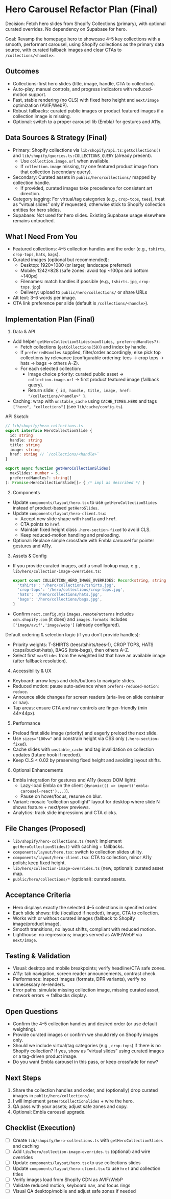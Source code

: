 # Hero Carousel Refactor Plan (Final)

Decision: Fetch hero slides from Shopify Collections (primary), with optional curated overrides. No dependency on Supabase for hero.

Goal: Revamp the homepage hero to showcase 4–5 key collections with a smooth, performant carousel, using Shopify collections as the primary data source, with curated fallback images and clear CTAs to `/collections/<handle>`.

## Outcomes

- Collections-first hero slides (title, image, handle, CTA to collection).
- Auto-play, manual controls, and progress indicators with reduced-motion support.
- Fast, stable rendering (no CLS) with fixed hero height and `next/image` optimization (AVIF/WebP).
- Robust fallbacks: curated public images or product featured images if a collection image is missing.
- Optional: switch to a proper carousel lib (Embla) for gestures and A11y.

## Data Sources & Strategy (Final)

- Primary: Shopify collections via `lib/shopify/api.ts:getCollections()` and `lib/shopify/queries.ts:COLLECTIONS_QUERY` (already present).
  - Use `collection.image.url` when available.
  - If `collection.image` missing, try one featured product image from that collection (secondary query).
- Secondary: Curated assets in `public/hero/collections/` mapped by collection handle.
  - If provided, curated images take precedence for consistent art direction.
- Category tagging: For virtual/tag categories (e.g., `crop-tops`, `tees`), treat as “virtual slides” only if requested; otherwise stick to Shopify collection entities for hero slides.
 - Supabase: Not used for hero slides. Existing Supabase usage elsewhere remains untouched.

## What I Need From You

- Featured collections: 4–5 collection handles and the order (e.g., `tshirts`, `crop-tops`, `hats`, `bags`).
- Curated images (optional but recommended):
  - Desktop: 1920×1080 (or larger, landscape preferred)
  - Mobile: 1242×828 (safe zones: avoid top ~100px and bottom ~140px)
  - Filenames: match handles if possible (e.g., `tshirts.jpg`, `crop-tops.jpg`)
  - Delivery: upload to `public/hero/collections/` or share URLs
- Alt text: 3–6 words per image.
- CTA link preference per slide (default is `/collections/<handle>`).

## Implementation Plan (Final)

1) Data & API
- Add helper `getHeroCollectionSlides(maxSlides, preferredHandles?)`:
  - Fetch collections (`getCollections(50)`) and index by handle.
  - If `preferredHandles` supplied, filter/order accordingly; else pick top collections by relevance (configurable ordering: tees → crop tops → hats → bags → others A–Z).
  - For each selected collection:
    - Image choice priority: curated public asset → `collection.image.url` → first product featured image (fallback query).
    - Return slide: `{ id, handle, title, image, href: "/collections/<handle>" }`.
- Caching: wrap with `unstable_cache` using `CACHE_TIMES.HERO` and tags `["hero", "collections"]` (see `lib/cache/config.ts`).

API Sketch:
```ts
// lib/shopify/hero-collections.ts
export interface HeroCollectionSlide {
  id: string
  handle: string
  title: string
  image: string
  href: string // `/collections/<handle>`
}

export async function getHeroCollectionSlides(
  maxSlides: number = 5,
  preferredHandles?: string[]
): Promise<HeroCollectionSlide[]> { /* impl as described */ }
```

2) Components
- Update `components/layout/hero.tsx` to use `getHeroCollectionSlides` instead of product-based `getHeroSlides`.
- Update `components/layout/hero-client.tsx`:
  - Accept new slide shape with `handle` and `href`.
  - CTA points to `href`.
  - Maintain fixed height class `.hero-section-fixed` to avoid CLS.
  - Keep reduced-motion handling and preloading.
- Optional: Replace simple crossfade with Embla carousel for pointer gestures and A11y.

3) Assets & Config
- If you provide curated images, add a small lookup map, e.g., `lib/hero/collection-image-overrides.ts`:
  ```ts
  export const COLLECTION_HERO_IMAGE_OVERRIDES: Record<string, string> = {
    'tshirts': '/hero/collections/tshirts.jpg',
    'crop-tops': '/hero/collections/crop-tops.jpg',
    'hats': '/hero/collections/hats.jpg',
    'bags': '/hero/collections/bags.jpg',
  }
  ```
- Confirm `next.config.mjs` `images.remotePatterns` includes `cdn.shopify.com` (it does) and `images.formats` includes `['image/avif','image/webp']` (already configured).

Default ordering & selection logic (if you don’t provide handles):
- Priority weights: T‑SHIRTS (tees/tshirts/tees‑1), CROP TOPS, HATS (caps/bucket‑hats), BAGS (tote‑bags), then others A–Z.
- Select first `maxSlides` from the weighted list that have an available image (after fallback resolution).

4) Accessibility & UX
- Keyboard: arrow keys and dots/buttons to navigate slides.
- Reduced motion: pause auto-advance when `prefers-reduced-motion: reduce`.
- Announce slide changes for screen readers (aria-live on slide container or nav).
- Tap areas: ensure CTA and nav controls are finger-friendly (min 44×44px).

5) Performance
- Preload first slide image (priority) and eagerly preload the next slide.
- Use `sizes="100vw"` and constrain height via CSS only (`.hero-section-fixed`).
- Cache slides with `unstable_cache` and tag invalidation on collection updates (future hook if needed).
- Keep CLS < 0.02 by preserving fixed height and avoiding layout shifts.

6) Optional Enhancements
- Embla integration for gestures and A11y (keeps DOM light):
  - Lazy-load Embla on the client (`dynamic(() => import('embla-carousel-react')...)`).
  - Pause on hover/focus, resume on blur.
- Variant: mosaic “collection spotlight” layout for desktop where slide N shows feature + next/prev previews.
- Analytics: track slide impressions and CTA clicks.

## File Changes (Proposed)

- `lib/shopify/hero-collections.ts` (new): implement `getHeroCollectionSlides()` with caching + fallbacks.
- `components/layout/hero.tsx`: switch to collection slides utility.
- `components/layout/hero-client.tsx`: CTA to collection, minor A11y polish; keep fixed height.
- `lib/hero/collection-image-overrides.ts` (new, optional): curated asset map.
- `public/hero/collections/*` (optional): curated assets.

## Acceptance Criteria

- Hero displays exactly the selected 4–5 collections in specified order.
- Each slide shows: title (localized if needed), image, CTA to collection.
- Works with or without curated images (fallback to Shopify image/product image).
- Smooth transitions, no layout shifts, compliant with reduced motion.
- Lighthouse: no regressions; images served as AVIF/WebP via `next/image`.

## Testing & Validation

- Visual: desktop and mobile breakpoints; verify headline/CTA safe zones.
- A11y: tab navigation, screen reader announcements, contrast check.
- Performance: inspect images (formats, DPR variants), verify no unnecessary re-renders.
- Error paths: simulate missing collection image, missing curated asset, network errors → fallbacks display.

## Open Questions

- Confirm the 4–5 collection handles and desired order (or use default weighting).
- Provide curated images or confirm we should rely on Shopify images only.
- Should we include virtual/tag categories (e.g., `crop-tops`) if there is no Shopify collection? If yes, show as “virtual slides” using curated images or a tag-driven product image.
- Do you want Embla carousel in this pass, or keep crossfade for now?

## Next Steps

1) Share the collection handles and order, and (optionally) drop curated images in `public/hero/collections/`.
2) I will implement `getHeroCollectionSlides` + wire the hero.
3) QA pass with your assets; adjust safe zones and copy.
4) Optional: Embla carousel upgrade.

## Checklist (Execution)

- [ ] Create `lib/shopify/hero-collections.ts` with `getHeroCollectionSlides` and caching
- [ ] Add `lib/hero/collection-image-overrides.ts` (optional) and wire overrides
- [ ] Update `components/layout/hero.tsx` to use collections slides
- [ ] Update `components/layout/hero-client.tsx` to use `href` and collection titles
- [ ] Verify images load from Shopify CDN as AVIF/WebP
- [ ] Validate reduced motion, keyboard nav, and focus rings
- [ ] Visual QA desktop/mobile and adjust safe zones if needed

